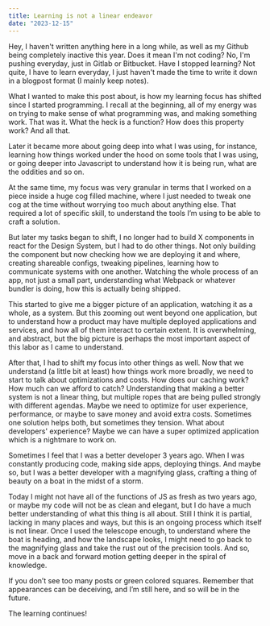 ```yaml
---
title: Learning is not a linear endeavor
date: "2023-12-15"
---
```

Hey, I haven't written anything here in a long while, as well as my Github being completely inactive this year.
Does it mean I'm not coding? No, I'm pushing everyday, just in Gitlab or Bitbucket. Have I stopped learning? Not quite, I have to learn everyday, I just haven't made the time to write it down in a blogpost format (I mainly keep notes).

What I wanted to make this post about, is how my learning focus has shifted since I started programming. I recall at the beginning, all of my energy was on trying to make sense of what programming was, and making something work. That was it. What the heck is a function? How does this property work? And all that.

Later it became more about going deep into what I was using, for instance, learning how things worked under the hood on some tools that I was using, or going deeper into Javascript to understand how it is being run, what are the oddities and so on.

At the same time, my focus was very granular in terms that I worked on a piece inside a huge cog filled machine, where I just needed to tweak one cog at the time without worrying too much about anything else. That required a lot of specific skill, to understand the tools I’m using to be able to craft a solution.

But later my tasks began to shift, I no longer had to build X components in react for the Design System, but I had to do other things. Not only building the component but now checking how we are deploying it and where, creating shareable configs, tweaking pipelines, learning how to communicate systems with one another. Watching the whole process of an app, not just a small part, understanding what Webpack or whatever bundler is doing, how this is actually being shipped.

This started to give me a bigger picture of an application, watching it as a whole, as a system. But this zooming out went beyond one application, but to understand how a product may have multiple deployed applications and services, and how all of them interact to certain extent. It is overwhelming, and abstract, but the big picture is perhaps the most important aspect of this labor as I came to understand.

After that, I had to shift my focus into other things as well. Now that we understand (a little bit at least) how things work more broadly, we need to start to talk about optimizations and costs. How does our caching work? How much can we afford to catch? Understanding that making a better system is not a linear thing, but multiple ropes that are being pulled strongly with different agendas. Maybe we need to optimize for user experience, performance, or maybe to save money and avoid extra costs. Sometimes one solution helps both, but sometimes they tension. What about developers' experience? Maybe we can have a super optimized application which is a nightmare to work on.

Sometimes I feel that I was a better developer 3 years ago. When I was constantly producing code, making side apps, deploying things. And maybe so, but I was a better developer with a magnifying glass, crafting a thing of beauty on a boat in the midst of a storm.

Today I might not have all of the functions of JS as fresh as two years ago, or maybe my code will not be as clean and elegant, but I do have a much better understanding of what this thing is all about. Still I think it is partial, lacking in many places and ways, but this is an ongoing process which itself is not linear. Once I used the telescope enough, to understand where the boat is heading, and how the landscape looks, I might need to go back to the magnifying glass and take the rust out of the precision tools. And so, move in a back and forward motion getting deeper in the spiral of knowledge.

If you don’t see too many posts or green colored squares. Remember that appearances can be deceiving, and I’m still here, and so will be in the future.

The learning continues!
